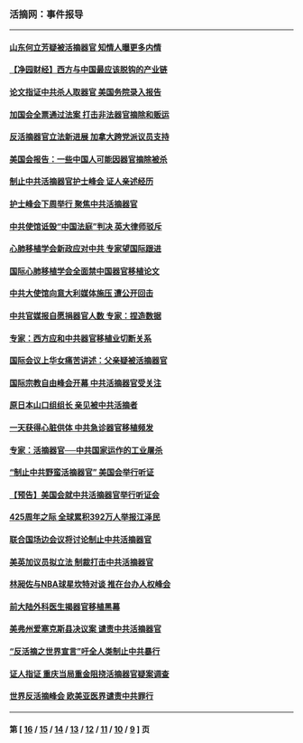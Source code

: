### 活摘网：事件报导
---
#### [山东何立芳疑被活摘器官 知情人曝更多内情](../../pages/nf5877/n14047530.md?10130430) 
#### [【净园财经】西方与中国最应该脱钩的产业链](../../pages/nf5877/n14016113.md?10130430) 
#### [论文指证中共杀人取器官 美国务院录入报告](../../pages/nf5877/n13999890.md?10130430) 
#### [加国会全票通过法案 打击非法器官摘除和贩运](../../pages/nf5877/n13884924.md?10130430) 
#### [反活摘器官立法新进展 加拿大跨党派议员支持](../../pages/nf5877/n13876061.md?10130430) 
#### [美国会报告：一些中国人可能因器官摘除被杀](../../pages/nf5877/n13867964.md?10130430) 
#### [制止中共活摘器官护士峰会 证人亲述经历](../../pages/nf5877/n13859007.md?10130430) 
#### [护士峰会下周举行 聚焦中共活摘器官](../../pages/nf5877/n13855418.md?10130430) 
#### [中共使馆诋毁“中国法庭”判决 英大律师驳斥](../../pages/nf5877/n13833945.md?10130430) 
#### [心肺移植学会新政应对中共 专家望国际跟进](../../pages/nf5877/n13829043.md?10130430) 
#### [国际心肺移植学会全面禁中国器官移植论文](../../pages/nf5877/n13827785.md?10130430) 
#### [中共大使馆向意大利媒体施压 遭公开回击](../../pages/nf5877/n13826038.md?10130430) 
#### [中共官媒报自愿捐器官人数 专家：捏造数据](../../pages/nf5877/n13814130.md?10130430) 
#### [专家：西方应和中共器官移植业切断关系](../../pages/nf5877/n13772828.md?10130430) 
#### [国际会议上华女痛苦讲述：父亲疑被活摘器官](../../pages/nf5877/n13771583.md?10130430) 
#### [国际宗教自由峰会开幕 中共活摘器官受关注](../../pages/nf5877/n13769995.md?10130430) 
#### [原日本山口组组长 亲见被中共活摘者](../../pages/nf5877/n13767360.md?10130430) 
#### [一天获得心脏供体 中共急诊器官移植频发](../../pages/nf5877/n13764689.md?10130430) 
#### [专家：活摘器官──中共国家运作的工业屠杀](../../pages/nf5877/n13761178.md?10130430) 
#### [“制止中共野蛮活摘器官” 美国会举行听证](../../pages/nf5877/n13735831.md?10130430) 
#### [【预告】美国会就中共活摘器官举行听证会](../../pages/nf5877/n13732843.md?10130430) 
#### [425周年之际 全球累积392万人举报江泽民](../../pages/nf5877/n13719232.md?10130430) 
#### [联合国场边会议将讨论制止中共活摘器官](../../pages/nf5877/n13656361.md?10130430) 
#### [美英加议员拟立法 制裁打击中共活摘器官](../../pages/nf5877/n13430251.md?10130430) 
#### [林昶佐与NBA球星坎特对谈 推在台办人权峰会](../../pages/nf5877/n13414467.md?10130430) 
#### [前大陆外科医生揭器官移植黑幕](../../pages/nf5877/n13401416.md?10130430) 
#### [美弗州爱塞克斯县决议案 谴责中共活摘器官](../../pages/nf5877/n13320919.md?10130430) 
#### [“反活摘之世界宣言”吁全人类制止中共暴行](../../pages/nf5877/n13259730.md?10130430) 
#### [证人指证 重庆当局重金阻挠活摘器官疑案调查](../../pages/nf5877/n13259127.md?10130430) 
#### [世界反活摘峰会 欧美亚医界谴责中共罪行](../../pages/nf5877/n13253550.md?10130430) 

---
#### 第 [ [16](./16.md?10130430) / [15](./15.md?10130430) / [14](./14.md?10130430) / [13](./13.md?10130430) / [12](./12.md?10130430) / [11](./11.md?10130430) / [10](./10.md?10130430) / [9](./9.md?10130430) ] 页
